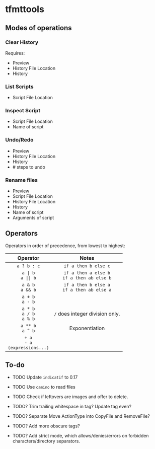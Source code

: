 # tfmttools

## Modes of operations

### Clear History

Requires:

- Preview
- History File Location
- History

### List Scripts

- Script File Location

### Inspect Script

- Script File Location
- Name of script

### Undo/Redo

- Preview
- History File Location
- History
- \# steps to undo

### Rename files

- Preview
- Script File Location
- History File Location
- History
- Name of script
- Arguments of script

## Operators

Operators in order of precedence, from lowest to highest:

|               Operator               |                     Notes                     |
| :----------------------------------: | :-------------------------------------------: |
|             `a ? b : c`              |             `if a then b else c`              |
|        `a \| b`<br>`a \|\| b`        | `if a then a else b`<br>`if a then ab else b` |
|         `a & b`<br>`a && b`          | `if a then b else a`<br>`if a then ab else a` |
|          `a + b`<br>`a - b`          |                                               |
|    `a * b`<br>`a / b`<br>`a % b`     |        `/` does integer division only.        |
|         `a ** b`<br>`a ^ b`          |                Exponentiation                 |
| `+ a`<br>`- a`<br>`(expressions...)` |                                               |

## To-do

- TODO Update `indicatif` to 0.17
- TODO Use `camino` to read files
- TODO Check if leftovers are images and offer to delete.

- TODO? Trim trailing whitespace in tag? Update tag even?

- TODO? Separate Move ActionType into CopyFile and RemoveFile?

- TODO? Add more obscure tags?
- TODO? Add strict mode, which allows/denies/errors on forbidden characters/directory separators.
